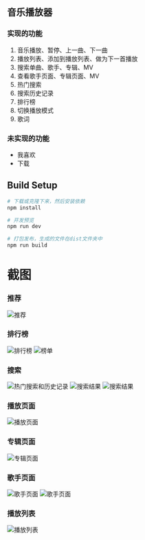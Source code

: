 ## 音乐播放器

### 实现的功能
1. 音乐播放、暂停、上一曲、下一曲
2. 播放列表、添加到播放列表、做为下一首播放
3. 搜索单曲、歌手、专辑、MV
4. 查看歌手页面、专辑页面、MV
5. 热门搜索
6. 搜索历史记录
7. 排行榜
8. 切换播放模式
9. 歌词

### 未实现的功能
*   我喜欢
*   下载

## Build Setup

``` bash
# 下载或克隆下来，然后安装依赖
npm install

# 开发预览
npm run dev

# 打包发布，生成的文件在dist文件夹中
npm run build
```

# 截图


### 推荐
![推荐](https://github.com/xiaoqieZ/GitImage/raw/master/screenshot/IMG_2249.PNG)
### 排行榜
![排行榜](https://github.com/xiaoqieZ/GitImage/raw/master/screenshot/IMG_1807.PNG)
![榜单](https://github.com/Sioxas/raw/master/screenshot/IMG_1800.PNG)
### 搜索
![热门搜索和历史记录](https://github.com/xiaoqieZ/GitImage/raw/master/screenshot/IMG_1808.PNG)
![搜索结果](https://github.com/xiaoqieZ/vue-music/raw/master/screenshot/IMG_1351.PNG)
![搜索结果](https://github.com/Sioxas/GitImage/raw/master/screenshot/IMG_1591.PNG)
### 播放页面
![播放页面](https://github.com/Sioxas/GitImage/raw/master/screenshot/IMG_1352.PNG)
### 专辑页面
![专辑页面](https://github.com/Sioxas/GitImage/raw/master/screenshot/IMG_1587.PNG)
### 歌手页面
![歌手页面](https://github.com/Sioxas/GitImage/raw/master/screenshot/IMG_1588.PNG)
![歌手页面](https://github.com/Sioxas/GitImage/raw/master/screenshot/IMG_1589.PNG)
### 播放列表
![播放列表](https://github.com/Sioxas/GitImage/raw/master/screenshot/IMG_1590.PNG)
